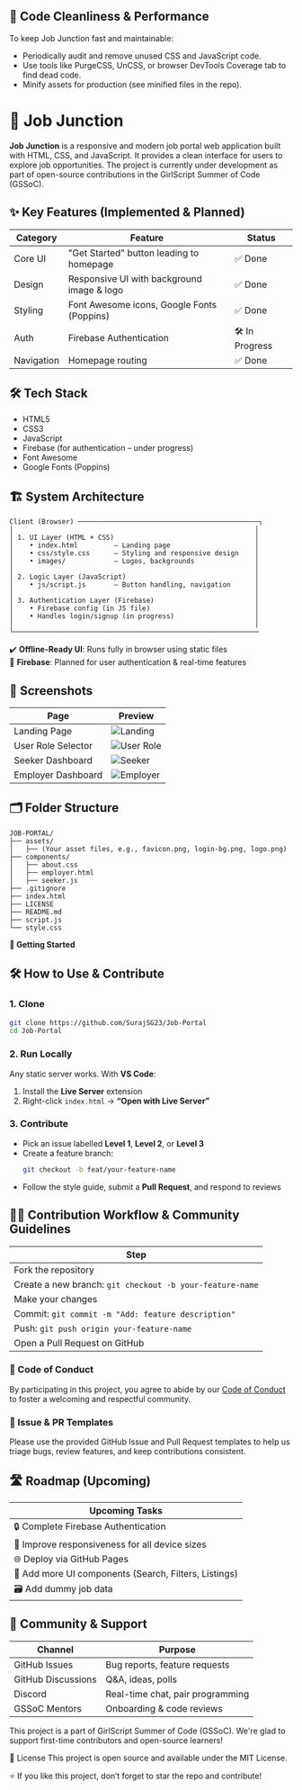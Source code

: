## 🧹 Code Cleanliness & Performance

To keep Job Junction fast and maintainable:
- Periodically audit and remove unused CSS and JavaScript code.
- Use tools like PurgeCSS, UnCSS, or browser DevTools Coverage tab to find dead code.
- Minify assets for production (see minified files in the repo).

# 💼 Job Junction

**Job Junction** is a responsive and modern job portal web application built with HTML, CSS, and JavaScript. It provides a clean interface for users to explore job opportunities. The project is currently under development as part of open-source contributions in the GirlScript Summer of Code (GSSoC).



## ✨ Key Features (Implemented & Planned)

| Category     | Feature                                        | Status         |
|--------------|------------------------------------------------|--------------  |
| Core UI      | "Get Started" button leading to homepage       | ✅ Done       |
| Design       | Responsive UI with background image & logo     | ✅ Done       |
| Styling      | Font Awesome icons, Google Fonts (Poppins)     | ✅ Done       |
| Auth         | Firebase Authentication                        | 🛠️ In Progress|
| Navigation   | Homepage routing                               | ✅ Done       |



## 🛠️ Tech Stack

- HTML5  
- CSS3  
- JavaScript  
- Firebase (for authentication – under progress)  
- Font Awesome  
- Google Fonts (Poppins)

## 🏗️ System Architecture

```
Client (Browser) ─────────────────────────────────────────────┐
│                                                            │
│ 1. UI Layer (HTML + CSS)                                   │
│    • index.html         – Landing page                     │
│    • css/style.css      – Styling and responsive design    │
│    • images/            – Logos, backgrounds               │
│                                                            │
│ 2. Logic Layer (JavaScript)                                │
│    • js/script.js       – Button handling, navigation      │
│                                                            │
│ 3. Authentication Layer (Firebase)                         │
│    • Firebase config (in JS file)                          │
│    • Handles login/signup (in progress)                    │
│                                                            │
└─────────────────────────────────────────────────────────────
```


✔️ **Offline-Ready UI**: Runs fully in browser using static files  
🔐 **Firebase**: Planned for user authentication & real-time features  


## 📸 Screenshots

| Page               | Preview                                                   |
|--------------------|-----------------------------------------------------------|
| Landing Page       | ![Landing](./assets/screenshots/landing-page.webp)         |
| User Role Selector | ![User Role](./assets/screenshots/user-role.webp)          |
| Seeker Dashboard   | ![Seeker](./assets/screenshots/seeker-dashboard.webp)      |
| Employer Dashboard | ![Employer](./assets/screenshots/employer-dashboard.webp)  |



## 🗂️ Folder Structure

```
JOB-PORTAL/
├── assets/
│   ├── (Your asset files, e.g., favicon.png, login-bg.png, logo.png)
├── components/
│   ├── about.css
│   ├── employer.html
│   ├── seeker.js
├── .gitignore
├── index.html
├── LICENSE
├── README.md
├── script.js
└── style.css
```


**🚀 Getting Started**


## 🛠️ How to Use & Contribute

### 1. Clone

```bash
git clone https://github.com/SurajSG23/Job-Portal
cd Job-Portal
```

### 2. Run Locally

Any static server works. With **VS Code**:

1. Install the **Live Server** extension  
2. Right-click `index.html` → **“Open with Live Server”**

### 3. Contribute

- Pick an issue labelled **Level 1**, **Level 2**, or **Level 3**
- Create a feature branch:  
  ```bash
  git checkout -b feat/your-feature-name
  ```
- Follow the style guide, submit a **Pull Request**, and respond to reviews



## 🧑‍💻 Contribution Workflow & Community Guidelines

| Step                                                     |
|----------------------------------------------------------|
| Fork the repository                                      |
| Create a new branch: `git checkout -b your-feature-name` |
| Make your changes                                        |
| Commit: `git commit -m "Add: feature description"`       |
| Push: `git push origin your-feature-name`                |
| Open a Pull Request on GitHub                            |


### 📜 Code of Conduct

By participating in this project, you agree to abide by our [Code of Conduct](./CODE_OF_CONDUCT.md) to foster a welcoming and respectful community.

### 📝 Issue & PR Templates

Please use the provided GitHub Issue and Pull Request templates to help us triage bugs, review features, and keep contributions consistent.


## 🛣️ Roadmap (Upcoming)

| Upcoming Tasks                                  |
|-------------------------------------------------|
| 🔒 Complete Firebase Authentication             |
| 📱 Improve responsiveness for all device sizes  |
| 🌐 Deploy via GitHub Pages                      |
| 🧪 Add more UI components (Search, Filters, Listings) |
| 🗃️ Add dummy job data                           |



## 👥 Community & Support

| Channel            | Purpose                             |
|--------------------|-------------------------------------|
| GitHub Issues      | Bug reports, feature requests       |
| GitHub Discussions | Q&A, ideas, polls                   |
| Discord            | Real-time chat, pair programming    |
| GSSoC Mentors      | Onboarding & code reviews           |


This project is a part of GirlScript Summer of Code (GSSoC).
We're glad to support first-time contributors and open-source learners!

📄 License
This project is open source and available under the MIT License.

⭐ If you like this project, don’t forget to star the repo and contribute!





